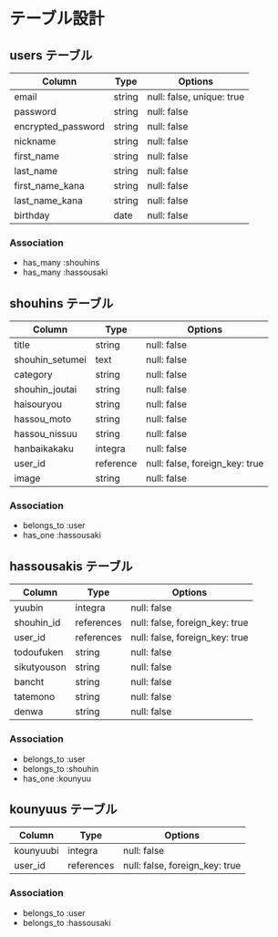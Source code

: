 # テーブル設計

## users テーブル

| Column             | Type   | Options     |
| ------------------ | ------ | ----------- |
| email              | string | null: false, unique: true |
| password           | string | null: false |
| encrypted_password | string | null: false |
| nickname           | string | null: false |
| first_name         | string | null: false |
| last_name          | string | null: false |
| first_name_kana    | string | null: false |
| last_name_kana     | string | null: false |
| birthday           | date   | null: false |

### Association

- has_many :shouhins
- has_many :hassousaki

## shouhins テーブル

| Column             | Type       | Options                        |
| ------------------ | ---------- | ------------------------------ |
| title              | string     | null: false                    |
| shouhin_setumei    | text       | null: false                    |
| category           | string     | null: false                    |
| shouhin_joutai     | string     | null: false                    |
| haisouryou         | string     | null: false                    |
| hassou_moto        | string     | null: false                    |
| hassou_nissuu      | string     | null: false                    |
| hanbaikakaku       | integra    | null: false                    |
| user_id            | reference  | null: false, foreign_key: true |
| image              | string     | null: false                    |


### Association

- belongs_to :user
- has_one :hassousaki


## hassousakis テーブル

| Column             | Type       | Options                        |
| ------------------ | ---------- | ------------------------------ |
| yuubin             | integra    | null: false                    |
| shouhin_id         | references | null: false, foreign_key: true |
| user_id            | references | null: false, foreign_key: true |
| todoufuken         | string     | null: false                    |
| sikutyouson        | string     | null: false                    |
| bancht             | string     | null: false                    |
| tatemono           | string     | null: false                    |
| denwa              | string     | null: false                    |



### Association

- belongs_to :user
- belongs_to :shouhin
- has_one    :kounyuu

## kounyuus テーブル

| Column             | Type       | Options                        |
| ------------------ | ---------- | ------------------------------ |
| kounyuubi          | integra    | null: false                    |
| user_id            | references | null: false, foreign_key: true |




### Association

- belongs_to :user
- belongs_to :hassousaki